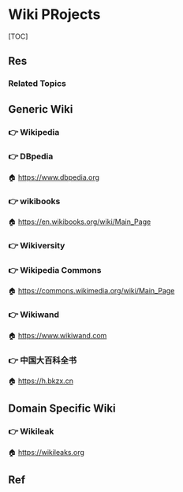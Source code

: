 # Wiki PRojects

[TOC]



## Res
### Related Topics



## Generic Wiki
### 👉 Wikipedia


### 👉 DBpedia
🏠 https://www.dbpedia.org


### 👉 wikibooks 
🏠 https://en.wikibooks.org/wiki/Main_Page


### 👉 Wikiversity


### 👉 Wikipedia Commons
🏠 https://commons.wikimedia.org/wiki/Main_Page


### 👉 Wikiwand
🏠 https://www.wikiwand.com


### 👉 中国大百科全书
🏠 https://h.bkzx.cn



## Domain Specific Wiki
### 👉 Wikileak
🏠 https://wikileaks.org



## Ref

